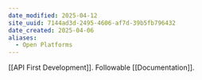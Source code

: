 ```yaml
---
date_modified: 2025-04-12
site_uuid: 7144ad3d-2495-4606-af7d-39b5fb796432
date_created: 2025-04-06
aliases:
  - Open Platforms
---
```


[[API First Development]]. 
Followable [[Documentation]].